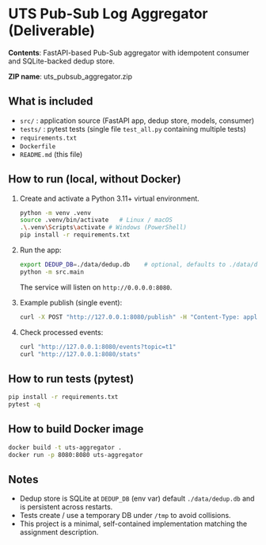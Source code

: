 # UTS Pub-Sub Log Aggregator (Deliverable)

**Contents**: FastAPI-based Pub-Sub aggregator with idempotent consumer and SQLite-backed dedup store.

**ZIP name**: uts_pubsub_aggregator.zip

## What is included
- `src/` : application source (FastAPI app, dedup store, models, consumer)
- `tests/` : pytest tests (single file `test_all.py` containing multiple tests)
- `requirements.txt`
- `Dockerfile`
- `README.md` (this file)

## How to run (local, without Docker)
1. Create and activate a Python 3.11+ virtual environment.
   ```bash
   python -m venv .venv
   source .venv/bin/activate   # Linux / macOS
   .\.venv\Scripts\activate # Windows (PowerShell)
   pip install -r requirements.txt
   ```
2. Run the app:
   ```bash
   export DEDUP_DB=./data/dedup.db    # optional, defaults to ./data/dedup.db
   python -m src.main
   ```
   The service will listen on `http://0.0.0.0:8080`.

3. Example publish (single event):
   ```bash
   curl -X POST "http://127.0.0.1:8080/publish" -H "Content-Type: application/json" -d '[{"topic":"t1","event_id":"e1","timestamp":"2025-10-19T12:00:00Z","source":"unit","payload":{"msg":"hello"}}]'
   ```
4. Check processed events:
   ```bash
   curl "http://127.0.0.1:8080/events?topic=t1"
   curl "http://127.0.0.1:8080/stats"
   ```

## How to run tests (pytest)
```bash
pip install -r requirements.txt
pytest -q
```

## How to build Docker image
```bash
docker build -t uts-aggregator .
docker run -p 8080:8080 uts-aggregator
```

## Notes
- Dedup store is SQLite at `DEDUP_DB` (env var) default `./data/dedup.db` and is persistent across restarts.
- Tests create / use a temporary DB under `/tmp` to avoid collisions.
- This project is a minimal, self-contained implementation matching the assignment description.
